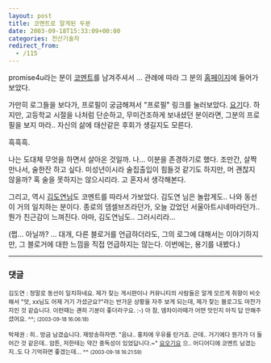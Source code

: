 ```yaml
---
layout: post
title: 코멘트로 알게된 두분
date: 2003-09-18T15:33:09+00:00
categories: 전산기술자
redirect_from:
  - /115
---
```


promise4u라는 분이 <a href="http://jinto.pe.kr/logs/archives/000232.html#comments">코멘트</a>를 남겨주셔서 ... 관례에 따라 그 분의 <a href="http://www.promise4u.cc/">홈페이지</a>에 들어가 보았다.

가만히 로그들을 보다가, 프로필이 궁금해져서 "프로필" 링크를 눌러보았다. <a href="http://www.promise4u.cc/profile.html">요기</a>다. 하지만, 고등학교 시절을 나처럼 단순하고, 무미건조하게 보내셨던 분이라면, 그분의 프로필을 보지 마라.. 자신의 삶에 태산같은 후회가 생길지도 모른다.

흑흑흑.

나는 도대체 무엇을 하면서 살아온 것일까. 나... 이분을 존경하기로 했다. 조만간, 살짝 만나서, 술한잔 하고 싶다. 미성년이시라 술집출입이 힘들것 같기도 하지만, 머 괜찮지 않을까? 혹 술을 못하지는 않으시리라. 고 혼자서 생각해본다.

그리고, 역시 <a href="http://jinto.pe.kr/logs/archives/000237.html#comments">김도연님</a>도 코멘트를 따라서 가보았다. 김도연 님은 놀랍게도.. 나와 동선이 거의 일치하는 분이다. 종로의 뎀셀브즈라던가, 오늘 갔었던 서울아트시네마라던가.. 뭔가 친근감이 느껴진다. 아마, 김도연님도.. 그러시리라...

(쩝... 아닐까? ... 대개, 다른 블로거를 언급하더라도, 그의 로그에 대해서는 이야기하지만, 그 블로거에 대한 느낌을 직접 언급하지는 않는다. 이번에는, 용기를 내봤다.)

* * *

### 댓글



<!--- cmt:234 --->
<!--- mail: --->
<!--- parent:0 --->

<small class=comment>김도연 : 정말로 동선이 일치하네요. 제가 찾는 게시판이나 커뮤니티의 사람들은 알게 모르게 취향이 비슷해서 "앗, xx님도 어제 거기 가셨군요?"라는 반가운 상황을 자주 보게 되는데, 제가 찾는 블로그도 마찬가지인 것 같습니다. 이런때는 괜히 기분이 좋더라구요. :-)  아 참, 뎀차이라떼가 어떤 맛인지 아직 답 안해주셨어요. ^^; <small>(2003-09-18 16:06:18)</small></small>


<!--- cmt:235 --->
<!--- mail: --->
<!--- parent:0 --->

<small class=comment>박제권 : 히.. 방금 남겼습니다. 재방송하자면.  "음냐.. 홍차에 우유를 탄거죠. 근데.. 거기에다 뭔가가 더 들어간 것 같은데.. 암튼, 저한테는 약간 중독성이 있었답니다.~"  <a href=http://www.mithrandir.co.kr/mt/archives/000061.html>요오기요</A>  으.. 어디어디에 코멘트 남겼는지..도 다 기억하면 좋겠는데... ^^ <small>(2003-09-18 16:21:59)</small></small>

